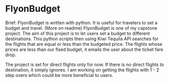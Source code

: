 # FlyonBudget
Brief: FlyonBudget is written with python. It is useful for travelers to set a budget and travel. (More on readme)
FlyonBudget is one of my capstone project. The aim of this project is to let users set a budget to different destinations. 
This python scripts then using Kiwi Tequila API searches for the flights that are equal or less than the budgeted price. 
The flights whose prices are less than our fixed budget, it emails the user about the ticket fare drop. 

The project is set for direct flights only for now. If there is no direct flights to destination, it simply ignores. 
I am working on getting the flights with 1 - 2 step overs which could be more beneficial to users.
